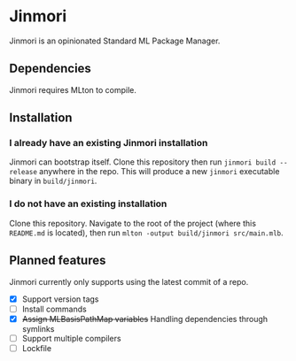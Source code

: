 # Jinmori
Jinmori is an opinionated Standard ML Package Manager.

## Dependencies
Jinmori requires MLton to compile.

## Installation
### I already have an existing Jinmori installation
Jinmori can bootstrap itself.
Clone this repository then run `jinmori build --release` anywhere in the repo.
This will produce a new `jinmori` executable binary in `build/jinmori`.

### I do not have an existing installation
Clone this repository.
Navigate to the root of the project (where this `README.md` is located),
then run `mlton -output build/jinmori src/main.mlb`.

## Planned features
Jinmori currently only supports using the latest commit of a repo.
- [x] Support version tags
- [ ] Install commands
- [x] ~~Assign MLBasisPathMap variables~~ Handling dependencies through symlinks
- [ ] Support multiple compilers
- [ ] Lockfile 
